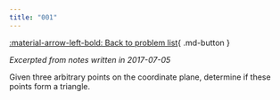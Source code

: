 ```yaml
---
title: "001"
---
```


[:material-arrow-left-bold: Back to problem list](../index.md){ .md-button }

*Excerpted from notes written in 2017-07-05*

Given three arbitrary points on the coordinate plane, determine if these points form a triangle.